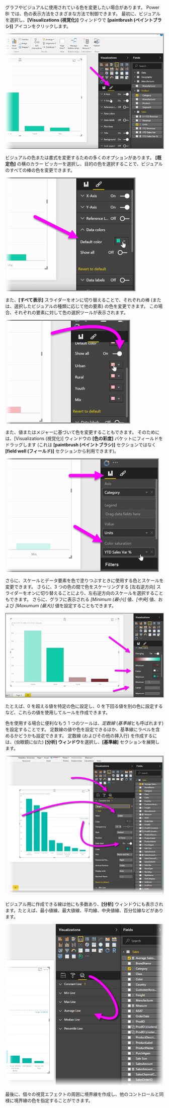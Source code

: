 グラフやビジュアルに使用されている色を変更したい場合があります。 Power BI では、色の表示方法をさまざまな方法で制御できます。 最初に、ビジュアルを選択し、**[Visualizations (視覚化)]** ウィンドウで **[paintbrush (ペイントブラシ)]** アイコンをクリックします。

![](media/3-9a-modifying-colors/3-9a_1.png)

ビジュアルの色または書式を変更するための多くのオプションがあります。 **[既定色]** の横のカラー ピッカーを選択し、目的の色を選択することで、ビジュアルのすべての棒の色を変更できます。

![](media/3-9a-modifying-colors/3-9a_2.png)

また、**[すべて表示]** スライダーをオンに切り替えることで、それぞれの棒 (または、選択したビジュアルの種類に応じて他の要素) の色を変更できます。 この場合、それぞれの要素に対して色の選択ツールが表示されます。

![](media/3-9a-modifying-colors/3-9a_3.png)

また、値またはメジャーに基づいて色を変更することもできます。 そのためには、[Visualizations (視覚化)] ウィンドウの **[色の彩度]** バケットにフィールドをドラッグします (これは **[paintbrush (ペイントブラシ)]** セクションではなく **[field well (フィールド)]** セクションから利用できます)。

![](media/3-9a-modifying-colors/3-9a_4.png)

さらに、スケールとデータ要素を色で塗りつぶすときに使用する色とスケールを変更できます。 さらに、3 つの色の間で色をスケーリングする [左右逆方向] スライダーをオンに切り替えることにより、左右逆方向のスケールを選択することもできます。 さらに、グラフに表示される *[Minimum (最小)]* 値、*[中央]* 値、および *[Maxumum (最大)]* 値を設定することもできます。

![](media/3-9a-modifying-colors/3-9a_5.png)

たとえば、0 を超える値を特定の色に設定し、0 を下回る値を別の色に設定するなど、これらの値を使用してルールを作成できます。

色を使用する場合に便利なもう 1 つのツールは、*定数線* (*基準線*とも呼ばれます) を設定することです。 定数線の値や色を設定できるほか、基準線にラベルを含めるかどうかも設定できます。 定数線 (およびその他の挿入行) を作成するには、(虫眼鏡に似た) **[分析] ウィンドウ**を選択し、**[基準線]** セクションを展開します。

![](media/3-9a-modifying-colors/3-9a_6.png)

ビジュアル用に作成できる線は他にも多数あり、**[分析]** ウィンドウにも表示されます。たとえば、最小値線、最大値線、平均線、中央値線、百分位線などがあります。

![](media/3-9a-modifying-colors/3-9a_7.png)

最後に、個々の視覚エフェクトの周囲に境界線を作成し、他のコントロールと同様に境界線の色を指定することができます。

